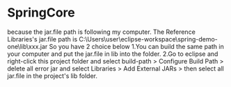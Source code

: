 # SpringCore

because the jar.file path is following my computer. 
The Reference Libraries's jar.file path is C:\Users\user\eclipse-workspace\spring-demo-one\lib\xxx.jar
So you have 2 choice below
1.You can build the same path in your computer and put the jar.file in lib into the folder.
2.Go to eclipse and right-click this project folder and select build-path > Configure Build Path > delete all error jar 
and select Libraries > Add External JARs > then select all jar.file in the project's lib folder.  
